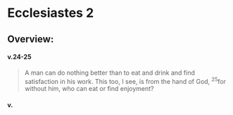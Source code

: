# Ecclesiastes 2

## Overview:


#### v.24-25
>A man can do nothing better than to eat and drink and find satisfaction in his work. This too, I see, is from the hand of God, <sup>25</sup>for without him, who can eat or find enjoyment?

#### v.
>

